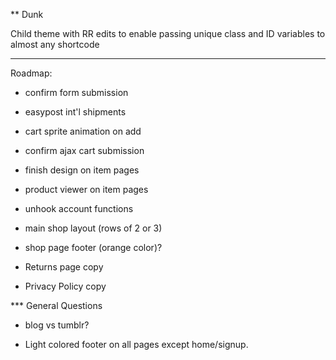 ** Dunk


Child theme with RR edits to enable passing unique class and ID variables to almost any shortcode

---

Roadmap:
- confirm form submission
- easypost int'l shipments
- cart sprite animation on add
- confirm ajax cart submission

- finish design on item pages
- product viewer on item pages

- unhook account functions

- main shop layout (rows of 2 or 3)
- shop page footer (orange color)?

- Returns page copy
- Privacy Policy copy

*** General Questions
- blog vs tumblr?

- Light colored footer on all pages except home/signup.